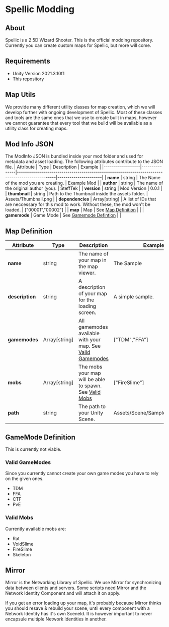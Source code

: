 # Spellic Modding
## About
Spellic is a 2.5D Wizard Shooter. This is the official modding repository. Currently you can create custom maps for Spellic, but more will come.
## Requirements
- Unity Version 2021.3.10f1
- This repository

## Map Utils
We provide many different utility classes for map creation, which we will develop further with ongoing development of Spellic. Most of these classes and tools are the same ones that we use to create built in maps, however we cannot guarantee that every tool that we build will be available as a utility class for creating maps.

## Mod Info JSON
The ModInfo JSON is bundled inside your mod folder and used for metadata and asset loading.
The following attributes contribute to the JSON file.
| Attribute        | Type          | Description                                                                                     | Example              |
|------------------|---------------|-------------------------------------------------------------------------------------------------|----------------------|
| **name**         | string        | The Name of the mod you are creating.                                                           | Example Mod          |
| **author**       | string        | The name of the original author (you).                                                          | SteffTek             |
| **version**      | string        | Mod Version                                                                                     | 0.0.1                |
| **thumbnail**    | string        | Path to the Thumbnail inside the assets folder.                                                 | Assets/Thumbnail.png |
| **dependencies** | Array[string] | A list of IDs that are neccessary for this mod to work. Without these, the mod won't be loaded. | ["00001","00002"]    |
| **map**          | Map           | See [Map Definition](#Map%20Definition)                                                         |                      |
| **gamemode**     | Game Mode     | See [Gamemode Defintion](#GameMode%20Definition)                                                |                      |
## Map Definition
| Attribute       | Type          | Description                                                                      | Example                        |
|-----------------|---------------|----------------------------------------------------------------------------------|--------------------------------|
| **name**        | string        | The name of your map in the map viewer.                                          | The Sample                     |
| **description** | string        | A description of your map for the loading screen.                                | A simple sample.               |
| **gamemodes**   | Array[string] | All gamemodes available with your map. See [Valid Gamemodes](#Valid%20Gamemodes) | ["TDM","FFA"]                  |
| **mobs**        | Array[string] | The mobs your map will be able to spawn. See [Valid Mobs](#Valid%20Mobs)         | ["FireSlime"]                  |
| **path**        | string        | The path to your Unity Scene.                                                    | Assets/Scene/SampleScene.unity |
## GameMode Definition
This is currently not viable.

### Valid GameModes
Since you currently cannot create your own game modes you have to rely on the given ones.
- TDM
- FFA
- CTF
- PvE

### Valid Mobs
Currently available mobs are:
- Rat
- VoidSlime
- FireSlime
- Skeleton

## Mirror
Mirror is the Networking Library of Spellic. We use Mirror for synchronizing data between clients and servers. Some scripts need Mirror and the Network Identity Component and will attach it on apply.

If you get an error loading up your map, it's probably because Mirror thinks you should resave & rebuild your scene, until every component with a Network Identity has it's own SceneId. It is however important to never encapsule multiple Network Identities in another.